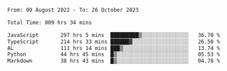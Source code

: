 
<!--START_SECTION:waka-->

```txt
From: 09 August 2022 - To: 26 October 2023

Total Time: 809 hrs 34 mins

JavaScript       297 hrs 5 mins  █████████▒░░░░░░░░░░░░░░░   36.70 %
TypeScript       214 hrs 33 mins ██████▓░░░░░░░░░░░░░░░░░░   26.50 %
AL               111 hrs 14 mins ███▒░░░░░░░░░░░░░░░░░░░░░   13.74 %
Python           44 hrs 45 mins  █▒░░░░░░░░░░░░░░░░░░░░░░░   05.53 %
Markdown         38 hrs 43 mins  █▒░░░░░░░░░░░░░░░░░░░░░░░   04.78 %
```

<!--END_SECTION:waka-->











